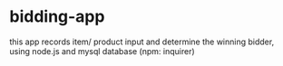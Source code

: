 # bidding-app
this app records item/ product input and determine the winning bidder, using node.js and mysql database  (npm: inquirer)
